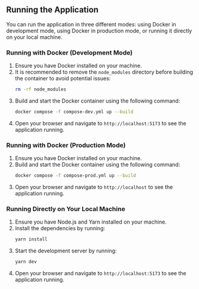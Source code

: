 ## Running the Application

You can run the application in three different modes: using Docker in development mode, using Docker in production mode, or running it directly on your local machine.

### Running with Docker (Development Mode)

1. Ensure you have Docker installed on your machine.
2. It is recommended to remove the `node_modules` directory before building the container to avoid potential issues:
   ```sh
   rm -rf node_modules
   ```
3. Build and start the Docker container using the following command:
   ```sh
   docker compose -f compose-dev.yml up --build
   ```
4. Open your browser and navigate to `http://localhost:5173` to see the application running.

### Running with Docker (Production Mode)

1. Ensure you have Docker installed on your machine.
2. Build and start the Docker container using the following command:
   ```sh
   docker compose -f compose-prod.yml up --build
   ```
4. Open your browser and navigate to `http://localhost` to see the application running.

### Running Directly on Your Local Machine

1. Ensure you have Node.js and Yarn installed on your machine.
2. Install the dependencies by running:
   ```sh
   yarn install
   ```
3. Start the development server by running:
   ```sh
   yarn dev
   ```
4. Open your browser and navigate to `http://localhost:5173` to see the application running.
